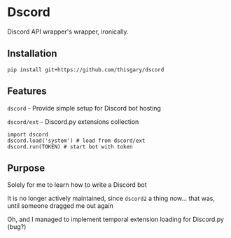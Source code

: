 # Dscord

Discord API wrapper's wrapper, ironically.

## Installation

    pip install git+https://github.com/thisgary/dscord

## Features

`dscord` - Provide simple setup for Discord bot hosting

`dscord/ext` - Discord.py extensions collection

    import dscord
    dscord.load('system') # load from dscord/ext
    dscord.run(TOKEN) # start bot with token

## Purpose

Solely for me to learn how to write a Discord bot

It is no longer actively maintained, since `dscord2` a thing now... that was, until someone dragged me out again

Oh, and I managed to implement temporal extension loading for Discord.py (bug?)

